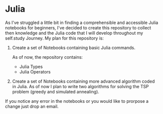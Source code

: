 # Julia
As I've struggled a little bit in finding a comprehensible and accessible Julia notebooks for beginners, I've decided to create this repository to collect then knowledge and the Julia code that I will develop throughout my self.study Journey. 
My plan for this repository is:
1) Create a set of Notebooks containing basic Julia commands.

   As of now, the repository contains: 
   - Julia Types
   - Julia Operators
2) Create a set of Notebooks containing more advanced algorithm coded in Julia. As of now I plan to write two algorithms for solving the TSP problem (greedy and simulated annealing).

If you notice any error in the notebooks or you would like to prorpose a change just drop an email.
